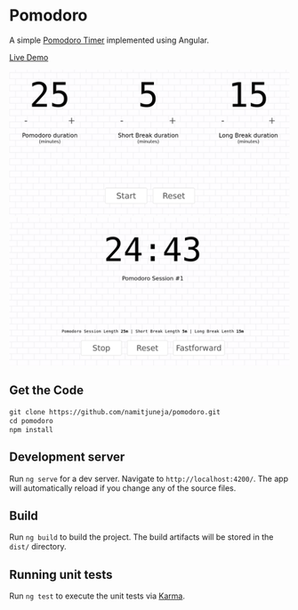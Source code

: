 
# Pomodoro

A simple [Pomodoro Timer](https://en.wikipedia.org/wiki/Pomodoro_Technique) implemented using Angular.

[Live Demo](namitjuneja.com/pomodoro)


![Pomodoro Settings View](screenshots/settings.png "Settings Page View")
![Pomodoro Timer View](screenshots/pomodoro-timer.png "Pomodoro Timer View")

## Get the Code
```
git clone https://github.com/namitjuneja/pomodoro.git
cd pomodoro
npm install
```

## Development server

Run `ng serve` for a dev server. Navigate to `http://localhost:4200/`. The app will automatically reload if you change any of the source files.

## Build

Run `ng build` to build the project. The build artifacts will be stored in the `dist/` directory. 

## Running unit tests

Run `ng test` to execute the unit tests via [Karma](https://karma-runner.github.io).

